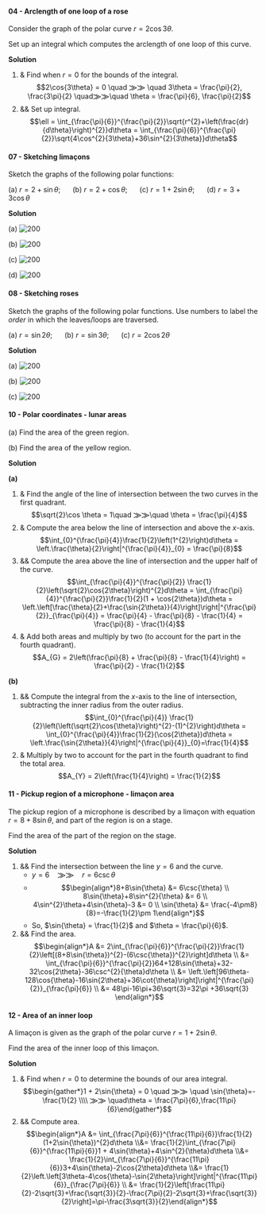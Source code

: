 #### 04 - Arclength of one loop of a rose
Consider the graph of the polar curve $r=2\cos 3\theta$.

Set up an integral which computes the arclength of one loop of this curve.

**Solution**

1. & Find when $r = 0$ for the bounds of the integral. $$2\cos{3\theta} = 0 \quad ⨠⨠ \quad 3\theta = \frac{\pi}{2}, \frac{3\pi}{2} \quad⨠⨠\quad \theta = \frac{\pi}{6}, \frac{\pi}{2}$$
2. && Set up integral. $$\ell = \int_{\frac{\pi}{6}}^{\frac{\pi}{2}}\sqrt{r^{2}+\left(\frac{dr}{d\theta}\right)^{2}}d\theta = \int_{\frac{\pi}{6}}^{\frac{\pi}{2}}\sqrt{4\cos^{2}{3\theta}+36\sin^{2}{3\theta}}d\theta$$


#### 07 - Sketching limaçons
Sketch the graphs of the following polar functions: 

(a) $r = 2 + \sin{\theta}$; $\quad$ (b) $r = 2 + \cos{\theta}$; $\quad$ (c) $r = 1 + 2\sin{\theta}$; $\quad$ (d) $r = 3 + 3\cos{\theta}$

**Solution**

(a)
![200](Pasted%20image%2020241204182316.png)

(b)
![200](Pasted%20image%2020241204185633.png)

(c)
![200](Pasted%20image%2020241204185657.png)

(d)
![200](Pasted%20image%2020241204185723.png)


#### 08 - Sketching roses
Sketch the graphs of the following polar functions.
Use numbers to label the *order* in which the leaves/loops are traversed.

(a) $r = \sin{2\theta}$; $\quad$ (b) $r = \sin{3\theta}$; $\quad$ (c) $r = 2\cos{2\theta}$

**Solution**

(a)
![200](Pasted%20image%2020241204185823.png)

(b)
![200](Pasted%20image%2020241204185841.png)

(c)
![200](Pasted%20image%2020241204185902.png)


#### 10 - Polar coordinates - lunar areas
(a) Find the area of the green region.

(b) Find the area of the yellow region.

**Solution**

**(a)**
1. & Find the angle of the line of intersection between the two curves in the first quadrant. $$\sqrt{2}\cos \theta = 1\quad ⨠⨠\quad \theta = \frac{\pi}{4}$$
2. & Compute the area below the line of intersection and above the $x$-axis. $$\int_{0}^{\frac{\pi}{4}}\frac{1}{2}\left(1^{2}\right)d\theta = \left.\frac{\theta}{2}\right|^{\frac{\pi}{4}}_{0} = \frac{\pi}{8}$$
3. && Compute the area above the line of intersection and the upper half of the curve. $$\int_{\frac{\pi}{4}}^{\frac{\pi}{2}} \frac{1}{2}\left(\sqrt{2}\cos{2\theta}\right)^{2}d\theta = \int_{\frac{\pi}{4}}^{\frac{\pi}{2}}\frac{1}{2}(1 + \cos{2\theta})d\theta = \left.\left[\frac{\theta}{2}+\frac{\sin{2\theta}}{4}\right]\right|^{\frac{\pi}{2}}_{\frac{\pi}{4}} = \frac{\pi}{4} - \frac{\pi}{8} - \frac{1}{4} = \frac{\pi}{8} - \frac{1}{4}$$
4. & Add both areas and multiply by two (to account for the part in the fourth quadrant). $$A_{G} = 2\left(\frac{\pi}{8} + \frac{\pi}{8} - \frac{1}{4}\right) = \frac{\pi}{2} - \frac{1}{2}$$

**(b)**
1. && Compute the integral from the $x$-axis to the line of intersection, subtracting the inner radius from the outer radius. $$\int_{0}^{\frac{\pi}{4}} \frac{1}{2}\left(\left(\sqrt{2}\cos{\theta}\right)^{2}-(1)^{2}\right)d\theta = \int_{0}^{\frac{\pi}{4}}\frac{1}{2}(\cos{2\theta})d\theta = \left.\frac{\sin{2\theta}}{4}\right|^{\frac{\pi}{4}}_{0}=\frac{1}{4}$$
2. & Multiply by two to account for the part in the fourth quadrant to find the total area. $$A_{Y} = 2\left(\frac{1}{4}\right) = \frac{1}{2}$$

#### 11 - Pickup region of a microphone - limaçon area
The pickup region of a microphone is described by a limaçon with equation $r=8+8\sin\theta$, and part of the region is on a stage.

Find the area of the part of the region on the stage.

**Solution**

1. && Find the intersection between the line $y = 6$ and the curve.
    - $y = 6 \quad ⨠⨠\quad r = 6\csc{\theta}$
    - $$\begin{align*}8+8\sin{\theta} &= 6\csc{\theta} \\ 8\sin{\theta}+8\sin^{2}{\theta} &= 6 \\ 4\sin^{2}\theta+4\sin{\theta}-3 &= 0 \\ \sin{\theta} &= \frac{-4\pm8}{8}=-\frac{1}{2}\pm 1\end{align*}$$
    - So, $\sin{\theta} = \frac{1}{2}$ and $\theta = \frac{\pi}{6}$.
2. && Find the area.  $$\begin{align*}A &= 2\int_{\frac{\pi}{6}}^{\frac{\pi}{2}}\frac{1}{2}\left[(8+8\sin{\theta})^{2}-(6\csc{\theta})^{2}\right]d\theta \\ &= \int_{\frac{\pi}{6}}^{\frac{\pi}{2}}64+128\sin{\theta}+32-32\cos{2\theta}-36\csc^{2}{\theta}d\theta \\ &= \left.\left[96\theta-128\cos{\theta}-16\sin{2\theta}+36\cot{\theta}\right]\right|^{\frac{\pi}{2}}_{\frac{\pi}{6}} \\ &= 48\pi-16\pi+36\sqrt{3}=32\pi +36\sqrt{3} \end{align*}$$


#### 12 - Area of an inner loop
A limaçon is given as the graph of the polar curve $r=1+2\sin\theta$.

Find the area of the inner loop of this limaçon.

**Solution**

1. & Find when $r = 0$ to determine the bounds of our area integral. $$\begin{gather*}1 + 2\sin{\theta} = 0 \quad ⨠⨠ \quad \sin{\theta}=-\frac{1}{2} \\\\ ⨠⨠ \quad\theta = \frac{7\pi}{6},\frac{11\pi}{6}\end{gather*}$$
2. && Compute area. $$\begin{align*}A &= \int_{\frac{7\pi}{6}}^{\frac{11\pi}{6}}\frac{1}{2}(1+2\sin{\theta})^{2}d\theta \\&= \frac{1}{2}\int_{\frac{7\pi}{6}}^{\frac{11\pi}{6}}1 + 4\sin{\theta}+4\sin^{2}{\theta}d\theta \\&= \frac{1}{2}\int_{\frac{7\pi}{6}}^{\frac{11\pi}{6}}3+4\sin{\theta}-2\cos{2\theta}d\theta \\&= \frac{1}{2}\left.\left[3\theta-4\cos{\theta}-\sin{2\theta}\right]\right|^{\frac{11\pi}{6}}_{\frac{7\pi}{6}} \\ &= \frac{1}{2}\left[\frac{11\pi}{2}-2\sqrt{3}+\frac{\sqrt{3}}{2}-\frac{7\pi}{2}-2\sqrt{3}+\frac{\sqrt{3}}{2}\right]=\pi-\frac{3\sqrt{3}}{2}\end{align*}$$
